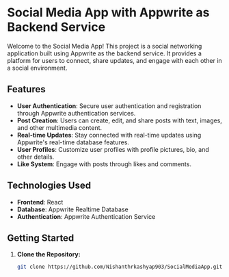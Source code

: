 # Social Media App with Appwrite as Backend Service 

Welcome to the Social Media App! This project is a social networking application built using Appwrite as the backend service. It provides a platform for users to connect, share updates, and engage with each other in a social environment.

## Features

- **User Authentication**: Secure user authentication and registration through Appwrite authentication services.
- **Post Creation**: Users can create, edit, and share posts with text, images, and other multimedia content.
- **Real-time Updates**: Stay connected with real-time updates using Appwrite's real-time database features.
- **User Profiles**: Customize user profiles with profile pictures, bio, and other details.
- **Like System**: Engage with posts through likes and comments.

## Technologies Used

- **Frontend**: React
- **Database**: Appwrite Realtime Database
- **Authentication**: Appwrite Authentication Service

## Getting Started

1. **Clone the Repository:**
   ```bash
   git clone https://github.com/Nishanthrkashyap903/SocialMediaApp.git
   

